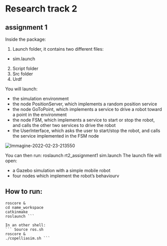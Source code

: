 # Research track 2 
## assignment 1

Inside the package:
1. Launch folder, it contains two different files:
* sim.launch
2. Script folder
3. Src folder
4. Urdf

You will launch:
* the simulation environment
* the node PositionServer, which implements a random position service
* the node GoToPoint, which implements a service to drive a robot toward a point in the environment
* the node FSM, which implements a service to start or stop the robot, and calls the other two services to drive the robot
* the UserInterface, which asks the user to start/stop the robot, and calls the service implemented in the FSM node




![Immagine-2022-02-23-213550](https://user-images.githubusercontent.com/78663960/155404294-9bd9a28f-3349-44f3-9810-2b8b5b29fa8d.jpg)


You can then run:
roslaunch rt2_assignment1 sim.launch
The launch file will open:
- a Gazebo simulation with a simple mobile robot
- four nodes which implement the robot’s behaviourv

## How to run:

``` Source ros.sh
roscore &
cd name_workspace
catkinmake
roslaunch ```

In an other shell:
``` Source ros.sh
roscore &
./copelliasim.sh ```
